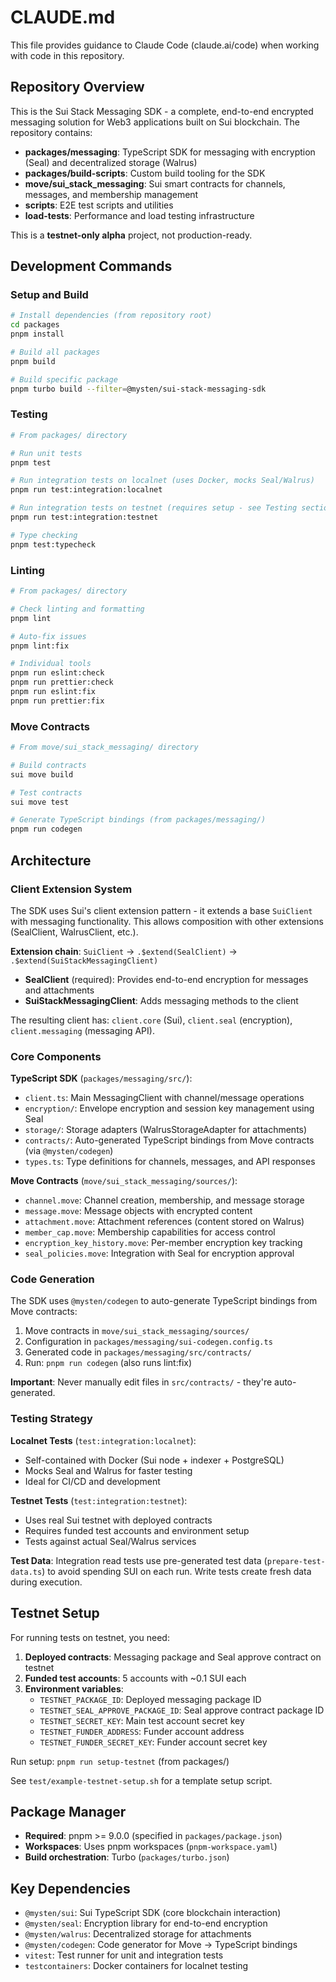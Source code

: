 # CLAUDE.md

This file provides guidance to Claude Code (claude.ai/code) when working with code in this repository.

## Repository Overview

This is the Sui Stack Messaging SDK - a complete, end-to-end encrypted messaging solution for Web3 applications built on Sui blockchain. The repository contains:

- **packages/messaging**: TypeScript SDK for messaging with encryption (Seal) and decentralized storage (Walrus)
- **packages/build-scripts**: Custom build tooling for the SDK
- **move/sui_stack_messaging**: Sui smart contracts for channels, messages, and membership management
- **scripts**: E2E test scripts and utilities
- **load-tests**: Performance and load testing infrastructure

This is a **testnet-only alpha** project, not production-ready.

## Development Commands

### Setup and Build

```bash
# Install dependencies (from repository root)
cd packages
pnpm install

# Build all packages
pnpm build

# Build specific package
pnpm turbo build --filter=@mysten/sui-stack-messaging-sdk
```

### Testing

```bash
# From packages/ directory

# Run unit tests
pnpm test

# Run integration tests on localnet (uses Docker, mocks Seal/Walrus)
pnpm run test:integration:localnet

# Run integration tests on testnet (requires setup - see Testing section)
pnpm run test:integration:testnet

# Type checking
pnpm test:typecheck
```

### Linting

```bash
# From packages/ directory

# Check linting and formatting
pnpm lint

# Auto-fix issues
pnpm lint:fix

# Individual tools
pnpm run eslint:check
pnpm run prettier:check
pnpm run eslint:fix
pnpm run prettier:fix
```

### Move Contracts

```bash
# From move/sui_stack_messaging/ directory

# Build contracts
sui move build

# Test contracts
sui move test

# Generate TypeScript bindings (from packages/messaging/)
pnpm run codegen
```

## Architecture

### Client Extension System

The SDK uses Sui's client extension pattern - it extends a base `SuiClient` with messaging functionality. This allows composition with other extensions (SealClient, WalrusClient, etc.).

**Extension chain**: `SuiClient` → `.$extend(SealClient)` → `.$extend(SuiStackMessagingClient)`

- **SealClient** (required): Provides end-to-end encryption for messages and attachments
- **SuiStackMessagingClient**: Adds messaging methods to the client

The resulting client has: `client.core` (Sui), `client.seal` (encryption), `client.messaging` (messaging API).

### Core Components

**TypeScript SDK** (`packages/messaging/src/`):
- `client.ts`: Main MessagingClient with channel/message operations
- `encryption/`: Envelope encryption and session key management using Seal
- `storage/`: Storage adapters (WalrusStorageAdapter for attachments)
- `contracts/`: Auto-generated TypeScript bindings from Move contracts (via `@mysten/codegen`)
- `types.ts`: Type definitions for channels, messages, and API responses

**Move Contracts** (`move/sui_stack_messaging/sources/`):
- `channel.move`: Channel creation, membership, and message storage
- `message.move`: Message objects with encrypted content
- `attachment.move`: Attachment references (content stored on Walrus)
- `member_cap.move`: Membership capabilities for access control
- `encryption_key_history.move`: Per-member encryption key tracking
- `seal_policies.move`: Integration with Seal for encryption approval

### Code Generation

The SDK uses `@mysten/codegen` to auto-generate TypeScript bindings from Move contracts:

1. Move contracts in `move/sui_stack_messaging/sources/`
2. Configuration in `packages/messaging/sui-codegen.config.ts`
3. Generated code in `packages/messaging/src/contracts/`
4. Run: `pnpm run codegen` (also runs lint:fix)

**Important**: Never manually edit files in `src/contracts/` - they're auto-generated.

### Testing Strategy

**Localnet Tests** (`test:integration:localnet`):
- Self-contained with Docker (Sui node + indexer + PostgreSQL)
- Mocks Seal and Walrus for faster testing
- Ideal for CI/CD and development

**Testnet Tests** (`test:integration:testnet`):
- Uses real Sui testnet with deployed contracts
- Requires funded test accounts and environment setup
- Tests against actual Seal/Walrus services

**Test Data**: Integration read tests use pre-generated test data (`prepare-test-data.ts`) to avoid spending SUI on each run. Write tests create fresh data during execution.

## Testnet Setup

For running tests on testnet, you need:

1. **Deployed contracts**: Messaging package and Seal approve contract on testnet
2. **Funded test accounts**: 5 accounts with ~0.1 SUI each
3. **Environment variables**:
   - `TESTNET_PACKAGE_ID`: Deployed messaging package ID
   - `TESTNET_SEAL_APPROVE_PACKAGE_ID`: Seal approve contract package ID
   - `TESTNET_SECRET_KEY`: Main test account secret key
   - `TESTNET_FUNDER_ADDRESS`: Funder account address
   - `TESTNET_FUNDER_SECRET_KEY`: Funder account secret key

Run setup: `pnpm run setup-testnet` (from packages/)

See `test/example-testnet-setup.sh` for a template setup script.

## Package Manager

- **Required**: pnpm >= 9.0.0 (specified in `packages/package.json`)
- **Workspaces**: Uses pnpm workspaces (`pnpm-workspace.yaml`)
- **Build orchestration**: Turbo (`packages/turbo.json`)

## Key Dependencies

- `@mysten/sui`: Sui TypeScript SDK (core blockchain interaction)
- `@mysten/seal`: Encryption library for end-to-end encryption
- `@mysten/walrus`: Decentralized storage for attachments
- `@mysten/codegen`: Code generator for Move → TypeScript bindings
- `vitest`: Test runner for unit and integration tests
- `testcontainers`: Docker containers for localnet testing